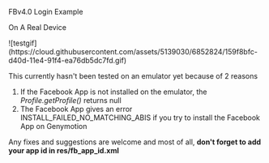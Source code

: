 FBv4.0 Login Example
<p>On A Real Device</p>
![testgif](https://cloud.githubusercontent.com/assets/5139030/6852824/159f8bfc-d40d-11e4-91f4-ea76db5dc7fd.gif)

This currently hasn't been tested on an emulator yet because of 2 reasons
<ol>
<li>If the Facebook App is not installed on the emulator, the <i>Profile.getProfile()</i> returns null</li>
<li>The Facebook App gives an error INSTALL_FAILED_NO_MATCHING_ABIS if you try to install the Facebook App on Genymotion</li>
</ol>
<p>Any fixes and suggestions are welcome and most of all, <b>don't forget to add your app id in res/fb_app_id.xml</b></p>




